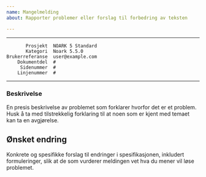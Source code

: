 ```yaml
---
name: Mangelmelding
about: Rapporter problemer eller forslag til forbedring av teksten

---
```


 ------------------  ---------------------------------
           Prosjekt  NOARK 5 Standard
           Kategori  Noark 5.5.0
    Brukerreferanse  user@example.com
        Dokumentdel  #
         Sidenummer  #
        Linjenummer  #
 ------------------  ---------------------------------

### Beskrivelse

En presis beskrivelse av problemet som forklarer hvorfor det er et
problem.  Husk å ta med tilstrekkelig forklaring til at noen som er
kjent med temaet kan ta en avgjørelse.

## Ønsket endring

Konkrete og spesifikke forslag til endringer i spesifikasjonen,
inkludert formuleringer, slik at de som vurderer meldingen vet hva du
mener vil løse problemet.
